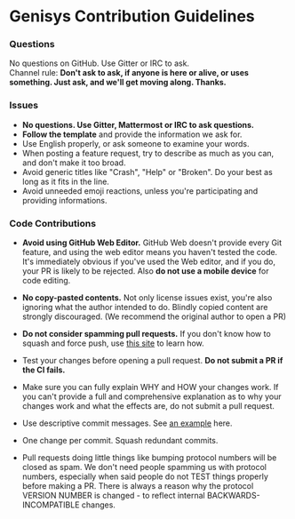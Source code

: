 # Genisys Contribution Guidelines

### Questions

No questions on GitHub. Use Gitter or IRC to ask.  
Channel rule: **Don't ask to ask, if anyone is here or alive, or uses something. Just ask, and we'll get moving along. Thanks.**

### Issues

- **No questions. Use Gitter, Mattermost or IRC to ask questions.**
- **Follow the template** and provide the information we ask for.
- Use English properly, or ask someone to examine your words.
- When posting a feature request, try to describe as much as you can, and don't make it too broad.
- Avoid generic titles like "Crash", "Help" or "Broken". Do your best as long as it fits in the line.
- Avoid unneeded emoji reactions, unless you're participating and providing informations.

### Code Contributions

- **Avoid using GitHub Web Editor.** GitHub Web doesn't provide every Git feature, and using the web editor means you haven't tested the code. It's immediately obvious if you've used the Web editor, and if you do, your PR is likely to be rejected. Also **do not use a mobile device** for code editing.

- **No copy-pasted contents.** Not only license issues exist, you're also ignoring what the author intended to do. Blindly copied content are strongly discouraged. (We recommend the original author to open a PR)

- **Do not consider spamming pull requests.** If you don't know how to squash and force push, use [this site](https://github.com/edx/edx-platform/wiki/How-to-Rebase-a-Pull-Request) to learn how.

- Test your changes before opening a pull request. **Do not submit a PR if the CI fails.**

- Make sure you can fully explain WHY and HOW your changes work. If you can't provide a full and comprehensive explanation as to why your changes work and what the effects are, do not submit a pull request.

- Use descriptive commit messages. See [an example](http://tbaggery.com/2008/04/19/a-note-about-git-commit-messages.html) here.

- One change per commit. Squash redundant commits.

- Pull requests doing little things like bumping protocol numbers will be closed as spam. We don't need people spamming us with protocol numbers, especially when said people do not TEST things properly before making a PR. There is always a reason why the protocol VERSION NUMBER is changed - to reflect internal BACKWARDS-INCOMPATIBLE changes.
